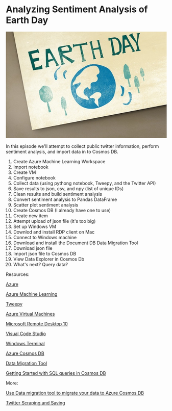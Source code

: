 # Analyzing Sentiment Analysis of Earth Day

![EarthDay](img/header.jpg)

In this episode we'll attempt to collect public twitter information, perform sentiment analysis, and import data in to Cosmos DB.

1. Create Azure Machine Learning Workspace
2. Import notebook
3. Create VM
4. Configure notebook
5. Collect data (using pythong notebook, Tweepy, and the Twitter API)
6. Save results to json, csv, and npy (list of unique IDs)
7. Clean results and build sentiment analysis
8. Convert sentiment analysis to Pandas DataFrame
9. Scatter plot sentiment analysis
10. Create Cosmos DB (I already have one to use)
11. Create new item
12. Attempt upload of json file (it's too big)
13. Set up Windows VM
14. Downlod and install RDP client on Mac
15. Connect to Windows machine
16. Download and install the Document DB Data Migration Tool
17. Download json file
18. Import json file to Cosmos DB
19. View Data Explorer in Cosmos Db
20. What's next? Query data?

Resources:

[Azure](https://azure.microsoft.com/free/?WT_.mc_id=github-twitch04-jahand)

[Azure Machine Learning](https://docs.microsoft.com/en-us/azure/machine-learning/?WT_.mc_id=github-twitch04-jahand)

[Tweepy](https://tweepy.org)

[Azure Virtual Machines](https://docs.microsoft.com/en-us/azure/virtual-machines/?WT_.mc_id=github-twitch04-jahand)

[Microsoft Remote Desktop 10](https://apps.apple.com/us/app/microsoft-remote-desktop-10/id1295203466?mt=12)

[Visual Code Studio](https://code.visualstudio.com/docs/?WT_.mc_id=github-twitch04-jahand)

[Windows Terminal](https://www.microsoft.com/en-us/p/windows-terminal-preview/9n0dx20hk701/?WT_.mc_id=github-twitch04-jahand)

[Azure Cosmos DB](https://docs.microsoft.com/en-us/azure/cosmos-db/introduction/?WT_.mc_id=github-twitch04-jahand)

[Data Migration Tool](https://aka.ms/csdmtool)

[Getting Started with SQL queries in Cosmos DB](https://docs.microsoft.com/en-us/azure/cosmos-db/sql-query-getting-started/?WT_.mc_id=github-twitch04-jahand)

More:

[Use Data migration tool to migrate your data to Azure Cosmos DB](
https://docs.microsoft.com/en-us/azure/cosmos-db/import-data)

[Twitter Scraping and Saving](
https://github.com/Dkreitzer/Twitter_Scraping_and_Saving)